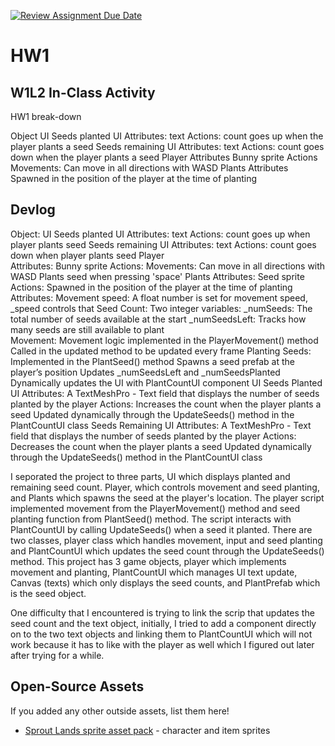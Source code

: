 [![Review Assignment Due Date](https://classroom.github.com/assets/deadline-readme-button-22041afd0340ce965d47ae6ef1cefeee28c7c493a6346c4f15d667ab976d596c.svg)](https://classroom.github.com/a/MjLLqDcN)
# HW1
## W1L2 In-Class Activity

HW1 break-down

Object
UI
Seeds planted UI
Attributes: text
Actions: count goes up when the player plants a seed
Seeds remaining UI
Attributes: text
Actions: count goes down when the player plants a seed
Player
Attributes
Bunny sprite
Actions
Movements: Can move in all directions with WASD
Plants
Attributes
Spawned in the position of the player at the time of planting

## Devlog
Object:
    UI
        Seeds planted UI
            Attributes: text
            Actions: count goes up when player plants seed
        Seeds remaining UI
            Attributes: text
            Actions: count goes down when player plants seed
    Player  
        Attributes: Bunny sprite
        Actions: 
            Movements: Can move in all directions with WASD
            Plants seed when pressing 'space'
    Plants
        Attributes: Seed sprite
        Actions: Spawned in the position of the player at the time of planting
    Attributes:
        Movement speed: A float number is set for movement speed, _speed controls that
        Seed Count:
            Two integer variables:
                _numSeeds: The total number of seeds available at the start
                _numSeedsLeft: Tracks how many seeds are still available to plant  
    Movement:
        Movement logic implemented in the PlayerMovement() method
        Called in the updated method to be updated every frame
    Planting Seeds:
	    Implemented in the PlantSeed() method
	    Spawns a seed prefab at the player’s position
	    Updates _numSeedsLeft and _numSeedsPlanted
	    Dynamically updates the UI with PlantCountUI component
UI
    Seeds Planted UI
        Attributes:
            A TextMeshPro - Text field that displays the number of seeds planted by the player
        Actions:
	        Increases the count when the player plants a seed
	        Updated dynamically through the UpdateSeeds() method in the PlantCountUI class
    Seeds Remaining UI
        Attributes:
            A TextMeshPro - Text field that displays the number of seeds planted by the player
        Actions:
            Decreases the count when the player plants a seed
            Updated dynamically through the UpdateSeeds() method in the PlantCountUI class

I seporated the project to three parts, UI which displays planted and remaining seed count. Player, which controls movement and seed planting, and Plants which spawns the seed at the player's location. The player script implemented movement from the PlayerMovement() method and seed planting function from PlantSeed() method. The script interacts with PlantCountUI by calling UpdateSeeds() when a seed it planted. There are two classes, player class which handles movement, input and seed planting and PlantCountUI which updates the seed count through the UpdateSeeds() method. This project has 3 game objects, player which implements movement and planting, PlantCountUI which manages UI text update, Canvas (texts) which only displays the seed counts, and PlantPrefab which is the seed object.

One difficulty that I encountered is trying to link the scrip that updates the seed count and the text object, initially, I tried to add a component directly on to the two text objects and linking them to PlantCountUI which will not work because it has to like with the player as well which I figured out later after trying for a while.

## Open-Source Assets
If you added any other outside assets, list them here!
- [Sprout Lands sprite asset pack](https://cupnooble.itch.io/sprout-lands-asset-pack) - character and item sprites
